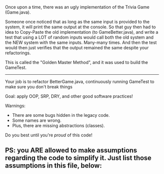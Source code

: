 Once upon a time, there was an ugly implementation of the Trivia Game (Game.java).

Someone once noticed that as long as the same input is provided to the system, 
it will print the same output at the console. So that guy then had to idea to 
Copy-Paste the old implementation (to GameBetter.java), and write a test
that using a LOT of random inputs would call both the old system and the NEW system with the same inputs.
Many-many times. And then the test would then just verifies that the output 
remained the same despite your refactorings.

This is called the "Golden Master Method", and it was used to build the GameTest. 

***
Your job is to refactor BetterGame.java, continuously running GameTest to make sure you don't break things

Goal: apply OOP, SRP, DRY, and other good software practices! 

Warnings:
- There are some bugs hidden in the legacy code.
- Some names are wrong.
- Plus, there are missing abstractions (classes).

Do you best until you're *proud* of this code!

PS: you ARE allowed to make assumptions regarding the code to simplify it. 
Just list those assumptions in this file, below:
- 